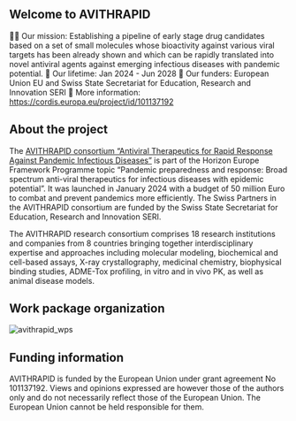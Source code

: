 ## Welcome to AVITHRAPID

🙋‍♀️ Our mission: Establishing a pipeline of early stage drug candidates based on a set of small molecules whose bioactivity against various viral targets has been already shown and which can be rapidly translated into novel antiviral agents against emerging infectious diseases with pandemic potential.
🍿 Our lifetime: Jan 2024 - Jun 2028
🧙 Our funders: European Union EU and Swiss State Secretariat for Education, Research and Innovation SERI
🌈 More information: https://cordis.europa.eu/project/id/101137192 

## About the project
The [AVITHRAPID consortium “Antiviral Therapeutics for Rapid Response Against Pandemic Infectious Diseases”](https://avithrapid.eu/) is part of the Horizon Europe Framework Programme topic “Pandemic preparedness and response: Broad spectrum anti-viral therapeutics for infectious diseases with epidemic potential”. It was launched in January 2024 with a budget of 50 million Euro to combat and prevent pandemics more efficiently. The Swiss Partners in the AVITHRAPID consortium are funded by the Swiss State Secretariat for Education, Research and Innovation SERI.

The AVITHRAPID research consortium comprises 18 research institutions and companies from 8 countries bringing together interdisciplinary expertise and approaches including molecular modeling, biochemical and cell-based assays, X-ray crystallography, medicinal chemistry, biophysical binding studies, ADME-Tox profiling, in vitro and in vivo PK, as well as animal disease models.

## Work package organization
![avithrapid_wps](https://github.com/user-attachments/assets/9c01a16f-75b4-4843-9a04-08a97cf3ff27)

## Funding information
AVITHRAPID is funded by the European Union under grant agreement No 101137192. Views and opinions expressed are however those of the authors only and do not necessarily reflect those of the European Union. The European Union cannot be held responsible for them.
